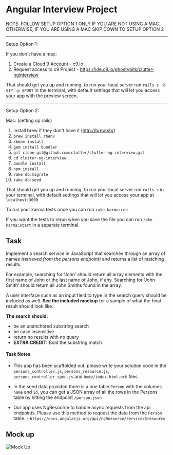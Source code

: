 # Angular Interview Project

NOTE: FOLLOW SETUP OPTION 1 ONLY IF YOU ARE NOT USING A MAC. OTHERWISE, IF YOU ARE USING A MAC SKIP DOWN TO SETUP OPTION 2

----
Setup Option 1:

If you don't have a mac:

1. Create a Cloud 9 Account - c9.io
2. Request access to c9 Project - https://ide.c9.io/ghostybits/clutter-nginterview

That should get you up and running, to run your local server run `rails s -b $IP -p $PORT` in the terminal, with default settings that will let you access your app with the preview screen.

----

Setup Option 2:

Mac: (setting up rails)

1. install brew if they don't have it (http://brew.sh/)
2. `brew install rbenv`
3. `rbenv install`
4. `gem install bundler`
5. `git clone git@github.com:clutter/clutter-ng-interview.git`
6. `cd clutter-ng-interview`
7. `bundle install`
8. `npm install`
9. `rake db:migrate`
10. `rake db:seed`

That should get you up and running, to run your local server run `rails s` in your terminal, with default settings that will let you access your app at `localhost:3000`


To run your karma tests once you can run `rake karma:run`

If you want the tests to rerun when you save the file you can run `rake karma:start` in a separate terminal.

## Task
Implement a search service in JavaScript that searches through an array of names _(retrieved from the persons endpoint)_ and returns a list of matching results.

For example, searching for ‘John’ should return all array elements with the first name of John or the last name of John, if any. Searching for ‘John Smith’ should return all John Smiths found in the array.

A user interface such as an input field to type in the search query should be included as well. **See the included mockup** for a sample of what the final result should look like.

**The search should:**
  * be an unanchored substring search
  * be case insensitive
  * return no results with no query
  * **EXTRA CREDIT:** Bold the substring match


#### Task Notes
* This app has been scaffolded out, please write your solution code in the `persons_controller.js`, `persons_resource.js`, `persons_controller_spec.js` and `home/index.html.erb` files

* In the seed data provided there is a one table `Person` with the columns `name` and `id`, you can get a JSON array of all the rows in the Persons table by hitting the endpoint `/person.json`

* Our app uses NgResource to handle async requests from the api endpoints. Please use this method to request the data from the `Person` table. - `https://docs.angularjs.org/api/ngResource/service/$resource`

## Mock up
![Mock Up](doc/lab_ui.jpg)
